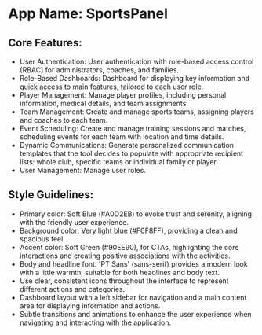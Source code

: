 # **App Name**: SportsPanel

## Core Features:

- User Authentication: User authentication with role-based access control (RBAC) for administrators, coaches, and families.
- Role-Based Dashboards: Dashboard for displaying key information and quick access to main features, tailored to each user role.
- Player Management: Manage player profiles, including personal information, medical details, and team assignments.
- Team Management: Create and manage sports teams, assigning players and coaches to each team.
- Event Scheduling: Create and manage training sessions and matches, scheduling events for each team with location and time details.
- Dynamic Communications: Generate personalized communication templates that the tool decides to populate with appropriate recipient lists: whole club, specific teams or individual family or player
- User Management: Manage user roles.

## Style Guidelines:

- Primary color: Soft Blue (#A0D2EB) to evoke trust and serenity, aligning with the friendly user experience.
- Background color: Very light blue (#F0F8FF), providing a clean and spacious feel.
- Accent color: Soft Green (#90EE90), for CTAs, highlighting the core interactions and creating positive associations with the activities.
- Body and headline font: 'PT Sans' (sans-serif) provides a modern look with a little warmth, suitable for both headlines and body text.
- Use clear, consistent icons throughout the interface to represent different actions and categories.
- Dashboard layout with a left sidebar for navigation and a main content area for displaying information and actions.
- Subtle transitions and animations to enhance the user experience when navigating and interacting with the application.